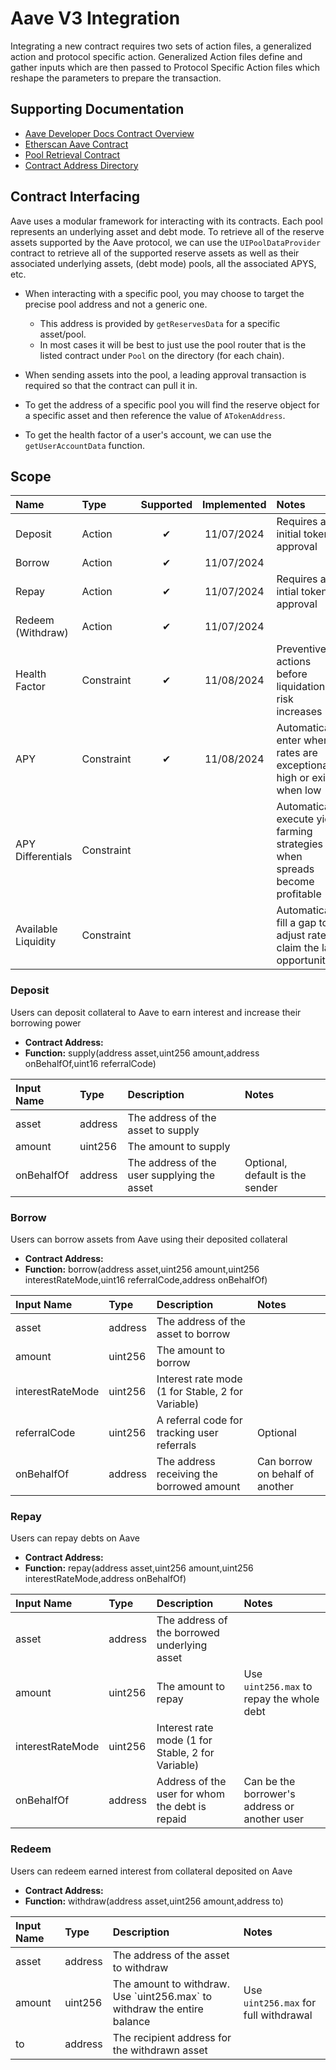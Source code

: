 # Aave V3 Integration

Integrating a new contract requires two sets of action files, a generalized action and protocol specific action. Generalized Action files define and gather inputs which are then passed to Protocol Specific Action files which reshape the parameters to prepare the transaction.

## Supporting Documentation

-   [Aave Developer Docs Contract Overview](https://docs.aave.com/developers/getting-started/contracts-overview)
-   [Etherscan Aave Contract](https://etherscan.io/address/0x87870bca3f3fd6335c3f4ce8392d69350b4fa4e2#writeProxyContract)
-   [Pool Retrieval Contract](https://aave.com/docs/developers/smart-contracts/view-contracts)
-   [Contract Address Directory](https://aave.com/docs/resources/addresses)

## Contract Interfacing

Aave uses a modular framework for interacting with its contracts. Each pool represents an underlying asset and debt mode. To retrieve all of the reserve assets supported by the Aave protocol, we can use the `UIPoolDataProvider` contract to retrieve all of the supported reserve assets as well as their associated underlying assets, (debt mode) pools, all the associated APYS, etc.

- When interacting with a specific pool, you may choose to target the precise pool address and not a generic one. 
    - This address is provided by `getReservesData` for a specific asset/pool.
    - In most cases it will be best to just use the pool router that is the listed contract under `Pool` on the directory (for each chain).
- When sending assets into the pool, a leading approval transaction is required so that the contract can pull it in.

- To get the address of a specific pool you will find the reserve object for a specific asset and then reference the value of `ATokenAddress`.
- To get the health factor of a user's account, we can use the `getUserAccountData` function.

## Scope

| Name                | Type       | Supported | Implemented | Notes                                                                         |
| :------------------ | :--------- | :-------: | :---------: | :---------------------------------------------------------------------------- |
| Deposit             | Action     |    ✔︎    | 11/07/2024  | Requires an initial token approval                                            |
| Borrow              | Action     |    ✔︎    | 11/07/2024  |                                                                               |
| Repay               | Action     |    ✔︎    | 11/07/2024  | Requires an intial token approval                                             |
| Redeem (Withdraw)   | Action     |    ✔︎    | 11/07/2024  |                                                                               |
| Health Factor       | Constraint |    ✔︎    | 11/08/2024  | Preventive actions before liquidation risk increases                          |
| APY                 | Constraint |    ✔︎    | 11/08/2024  | Automatically enter when rates are exceptionally high or exit when low        |
| APY Differentials   | Constraint |           |             | Automatically execute yield farming strategies when spreads become profitable |
| Available Liquidity | Constraint |           |             | Automatically fill a gap to adjust rates / claim the last opportunity         |

### Deposit

Users can deposit collateral to Aave to earn interest and increase their borrowing power

-   **Contract Address:** <Pool Address>
-   **Function:** supply(address asset,uint256 amount,address onBehalfOf,uint16 referralCode)

| Input Name | Type    | Description                                 | Notes                           |
| :--------- | :------ | :------------------------------------------ | :------------------------------ |
| asset      | address | The address of the asset to supply          |
| amount     | uint256 | The amount to supply                        |
| onBehalfOf | address | The address of the user supplying the asset | Optional, default is the sender |

### Borrow

Users can borrow assets from Aave using their deposited collateral

-   **Contract Address:** <Pool Address>
-   **Function:** borrow(address asset,uint256 amount,uint256 interestRateMode,uint16 referralCode,address onBehalfOf)

| Input Name       | Type    | Description                                       | Notes                           |
| :--------------- | :------ | :------------------------------------------------ | :------------------------------ |
| asset            | address | The address of the asset to borrow                |                                 |
| amount           | uint256 | The amount to borrow                              |                                 |
| interestRateMode | uint256 | Interest rate mode (1 for Stable, 2 for Variable) |                                 |
| referralCode     | uint256 | A referral code for tracking user referrals       | Optional                        |
| onBehalfOf       | address | The address receiving the borrowed amount         | Can borrow on behalf of another |

### Repay

Users can repay debts on Aave

-   **Contract Address:** <Pool Address>
-   **Function:** repay(address asset,uint256 amount,uint256 interestRateMode,address onBehalfOf)

| Input Name       | Type    | Description                                       | Notes                                         |
| :--------------- | :------ | :------------------------------------------------ | :-------------------------------------------- |
| asset            | address | The address of the borrowed underlying asset      |                                               |
| amount           | uint256 | The amount to repay                               | Use `uint256.max` to repay the whole debt     |
| interestRateMode | uint256 | Interest rate mode (1 for Stable, 2 for Variable) |                                               |
| onBehalfOf       | address | Address of the user for whom the debt is repaid   | Can be the borrower's address or another user |

### Redeem

Users can redeem earned interest from collateral deposited on Aave

-   **Contract Address:** <Pool Address>
-   **Function:** withdraw(address asset,uint256 amount,address to)

| Input Name | Type    | Description                                                                | Notes                                 |
| :--------- | :------ | :------------------------------------------------------------------------- | :------------------------------------ |
| asset      | address | The address of the asset to withdraw                                       |                                       |
| amount     | uint256 | The amount to withdraw. Use \`uint256.max\` to withdraw the entire balance | Use `uint256.max` for full withdrawal |
| to         | address | The recipient address for the withdrawn asset                              |                                       |
